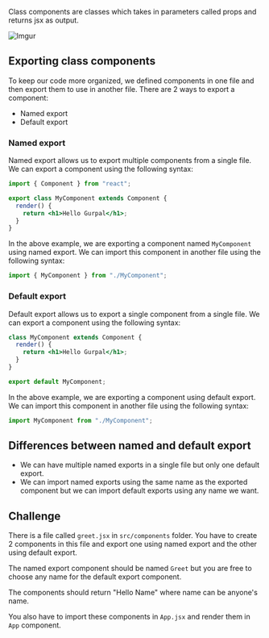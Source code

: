 Class components are classes which takes in parameters called props and returns jsx as output.

![Imgur](/imgur/ngF5Aqi.png)

## Exporting class components

To keep our code more organized, we defined components in one file and then export them to use in another file. There are 2 ways to export a component:

- Named export
- Default export

### Named export

Named export allows us to export multiple components from a single file. We can export a component using the following syntax:

```jsx
import { Component } from "react";

export class MyComponent extends Component {
  render() {
    return <h1>Hello Gurpal</h1>;
  }
}
```

In the above example, we are exporting a component named `MyComponent` using named export. We can import this component in another file using the following syntax:

```jsx
import { MyComponent } from "./MyComponent";
```

### Default export

Default export allows us to export a single component from a single file. We can export a component using the following syntax:

```jsx
class MyComponent extends Component {
  render() {
    return <h1>Hello Gurpal</h1>;
  }
}

export default MyComponent;
```

In the above example, we are exporting a component using default export. We can import this component in another file using the following syntax:

```jsx
import MyComponent from "./MyComponent";
```

## Differences between named and default export

- We can have multiple named exports in a single file but only one default export.
- We can import named exports using the same name as the exported component but we can import default exports using any name we want.

## Challenge

There is a file called `greet.jsx` in `src/components` folder. You have to create 2 components in this file and export one using named export and the other using default export.

The named export component should be named `Greet` but you are free to choose any name for the default export component.

The components should return "Hello Name" where name can be anyone's name.

You also have to import these components in `App.jsx` and render them in `App` component.
